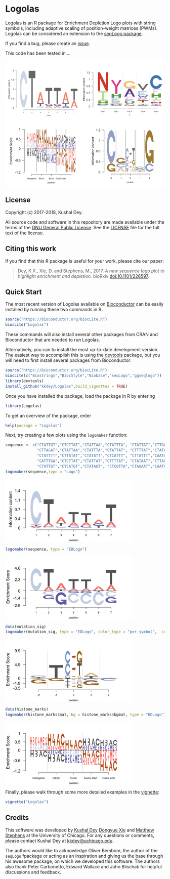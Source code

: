 # Logolas

Logolas is an R package for Enrichment Depletion Logo plots with
string symbols, including adaptive scaling of position-weight matrices
(PWMs). Logolas can be considered an extension to the
[seqLogo package](https://doi.org/doi:10.18129/B9.bioc.seqLogo).

If you find a bug, please create an
[issue](https://github.com/kkdey/Logolas/issues).

This code has been tested in ...

<img src="utils/figures/misc2.png" alt="misc"
  height="400" width="700" align = "middle">

## License

Copyright (c) 2017-2018, Kushal Dey.

All source code and software in this repository are made available
under the terms of the [GNU General Public
License](http://www.gnu.org/licenses/gpl.html). See the
[LICENSE](LICENSE) file for the full text of the license.

## Citing this work

If you find that this R package is useful for your work, please cite
our paper:

> Dey, K.K., Xie, D. and Stephens, M., 2017. *A new sequence logo plot
to highlight enrichment and depletion.* bioRxiv
[doi:10.1101/226597](https://doi.org/10.1101/226597).

## Quick Start

The most recent version of Logolas available on
[Bioconductor](https://doi.org/doi:10.18129/B9.bioc.Logolas) can be
easily installed by running these two commands in R:

```R
source("https://bioconductor.org/biocLite.R")
biocLite("Logolas")
```

These commands will also install several other packages from CRAN and
Bioconductor that are needed to run Logolas.

Alternatively, you can to install the most up-to-date development
version. The easiest way to accomplish this is using the
[devtools](http://www.r-pkg.org/pkg/devtools) package, but you will
need to first install several packages from Bioconductor:

```R
source("https://bioconductor.org/biocLite.R")
biocLite(c("Biostrings","BiocStyle","Biobase","seqLogo","ggseqlogo"))
library(devtools)
install_github("kkdey/Logolas",build_vignettes = TRUE)
```

Once you have installed the package, load the package in R by entering

```R
library(Logolas)
```

To get an overview of the package, enter

```R
help(package = "Logolas")
```

Next, try creating a few plots using the `logomaker` function:

```R
sequence <- c("CTATTGT","CTCTTAT","CTATTAA","CTATTTA", "CTATTAT","CTTGAAT",
              "CTTAGAT","CTATTAA","CTATTTA","CTATTAT", "CTTTTAT","CTATAGT",
              "CTATTTT","CTTATAT","CTATATT","CTCATTT", "CTTATTT","CAATAGT",
              "CATTTGA","CTCTTAT","CTATTAT","CTTTTAT", "CTATAAT","CTTAGGT",
              "CTATTGT","CTCATGT","CTATAGT", "CTCGTTA","CTAGAAT","CAATGGT")
logomaker(sequence,type = "Logo")
```
             
<img src="utils/figures/fig1.png" alt="misc" height="200" width="400" align = "middle">

```R
logomaker(sequence, type = "EDLogo")
```

<img src="utils/figures/fig2.png" alt="misc" height="200" width="400" align = "middle">

```R
data(mutation_sig)
logomaker(mutation_sig, type = "EDLogo", color_type = "per_symbol",  color_seed = 2300)
```

<img src="utils/figures/fig3.png" alt="misc" height="200" width="400" align = "middle">

```R
data(histone_marks)
logomaker(histone_marks$mat, bg = histone_marks$bgmat, type = "EDLogo")
```

<img src="utils/figures/fig4.png" alt="misc" height="200"
width="400" align = "middle">

Finally, please walk through some more detailed examples in the
[vignette](vignettes/Logolas.Rmd):

```R
vignette("Logolas")
```

## Credits

This software was developed by [Kushal Dey](https://github.com/kkdey)
[Dongyue Xie](https://github.com/DongyueXie) and
[Matthew Stephens](http://stephenslab.uchicago.edu) at the University
of Chicago. For any questions or comments, please contact Kushal Dey
at [kkdey@uchicago.edu](kkdey@uchicago.edu).

The authors would like to acknowledge Oliver Bembom, the author of the
`seqLogo` fpackage or acting as an inspiration and giving us the base
through his awesome package, on which we developed this software. The
authors also thank Peter Carbonetto, Edward Wallace and John Blischak
for helpful discussions and feedback.

